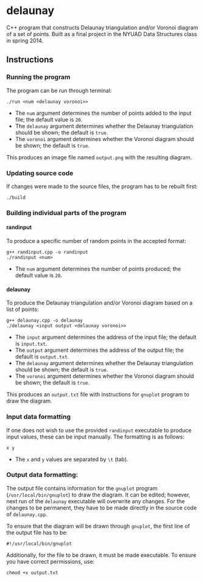 # delaunay
C++ program that constructs Delaunay triangulation and/or Voronoi diagram of a set of points. Built as a final project in the NYUAD Data Structures class in spring 2014.

## Instructions
### Running the program
The program can be run through terminal:
```
./run <num <delaunay voronoi>>
```
* The `num` argument determines the number of points added to the input file; the default value is `20`.
* The `delaunay` argument determines whether the Delaunay triangulation should be shown; the default is `true`.
* The `voronoi` argument determines whether the Voronoi diagram should be shown; the default is `true`.

This produces an image file named `output.png` with the resulting diagram.

### Updating source code
If changes were made to the source files, the program has to be rebuilt first:
```
./build
```

### Building individual parts of the program
#### randinput
To produce a specific number of random points in the accepted format:
```
g++ randinput.cpp -o randinput
./randinput <num>
```
* The `num` argument determines the number of points produced; the default value is `20`.

#### delaunay
To produce the Delaunay triangulation and/or Voronoi diagram based on a list of points:
```
g++ delaunay.cpp -o delaunay
./delaunay <input output <delaunay voronoi>>
```
* The `input` argument determines the address of the input file; the default is `input.txt`.
* The `output` argument determines the address of the output file; the default is `output.txt`.
* The `delaunay` argument determines whether the Delaunay triangulation should be shown; the default is `true`.
* The `voronoi` argument determines whether the Voronoi diagram should be shown; the default is `true`.

This produces an `output.txt` file with instructions for `gnuplot` program to draw the diagram.

### Input data formatting
If one does not wish to use the provided `randinput` executable to produce input values, these can be input manually. The formatting is as follows:
```
x y
```
* The `x` and `y` values are separated by `\t` (tab).


### Output data formatting:
The output file contains information for the `gnuplot` program (`/usr/local/bin/gnuplot`) to draw the diagram. It can be edited; however, next run of the `delaunay` executable will overwrite any changes. For the changes to be permanent, they have to be made directly in the source code of `delaunay.cpp`.

To ensure that the diagram will be drawn through `gnuplot`, the first line of the output file has to be:
```
#!/usr/local/bin/gnuplot
```

Additionally, for the file to be drawn, it must be made executable. To ensure you have correct permissions, use:
```
chmod +x output.txt
```